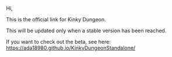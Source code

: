 Hi,

This is the official link for Kinky Dungeon.

This will be updated only when a stable version has been reached.

If you want to check out the beta, see here:
https://ada18980.github.io/KinkyDungeonStandalone/